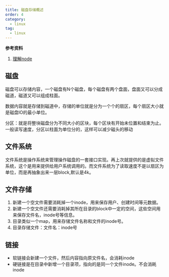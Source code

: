 ```yaml
---
title: 磁盘存储概述
order: 4
category:
  - linux
tag:
  - linux
---
```


**参考资料**

1. [理解node]

## 磁盘

磁盘可以存储内容，一个磁盘有N个磁盘，每个磁盘有两个盘面，盘面又可以分成磁道，磁道又可以组成柱面。

数据内容就是存储到磁道中，存储的单位就是分为一个个的扇区，每个扇区大小就是磁盘IO的最小单位。

分区：就是将整块磁盘分为不同大小的区块，每个区块有开始未位置和结束为止。一般读写速度，分区以柱面为单位分的，这样可以减少磁头的移动

## 文件系统

文件系统是操作系统来管理操作磁盘的一套接口实现。再上次就提供的是虚拟文件系统，这个是用来提供给用户系统调用的。而文件系统为了读取速度不是以扇区为单位，而是再抽象出来一层block,默认是4k。

## 文件存储

1. 新建一个空文件需要消耗掉一个inode，用来保存用户、创建时间等元数据。
2. 新建一个空文件还需要消耗掉其所在目录的block中一定的空间，这些空间用来保存文件名，inode号等信息。
3. 目录类似一个map，用来存储文件名称和文件的inode号。
4. 目录存储文件：文件名：inode号

## 链接

- 软链接会新建一个文件，然后内容指向原文件名，会消耗inode
- 硬链接是在目录中新增一个目录项，指向的是同一个文件inode。不会消耗inode


[理解node]: https://www.ruanyifeng.com/blog/2011/12/inode.html